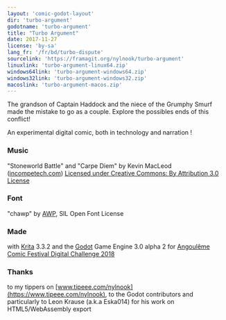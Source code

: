 ```yaml
---
layout: 'comic-godot-layout'
dir: 'turbo-argument'
godotname: 'turbo-argument'
title: "Turbo Argument"
date: 2017-11-27
license: 'by-sa'
lang_fr: '/fr/bd/turbo-dispute'
sourcelink: 'https://framagit.org/nylnook/turbo-argument'
linuxlink: 'turbo-argument-linux64.zip'
windows64link: 'turbo-argument-windows64.zip'
windows32link: 'turbo-argument-windows32.zip'
macoslink: 'turbo-argument-macos.zip'
---
```


The grandson of Captain Haddock and the niece of the Grumphy Smurf made the mistake to go as a couple. Explore the possibles ends of this conflict!

An experimental digital comic, both in technology and narration !

### Music  
"Stoneworld Battle" and "Carpe Diem" by Kevin MacLeod ([incompetech.com](http://incompetech.com/))
[Licensed under Creative Commons: By Attribution 3.0 License](http://creativecommons.org/licenses/by/3.0/,creativecommons.org/licenses/by/3.0/)

### Font  
"chawp" by [AWP](http:/www.awpny.com), SIL Open Font License   

### Made
with [Krita](http://krita.org/) 3.3.2 and the [Godot](https://godotengine.org/) Game Engine 3.0 alpha 2
for [Angoulême Comic Festival Digital Challenge 2018](http://www.bdangouleme.com/1184,edition-2018-du-concours-challenge-digital)

### Thanks
to my tippers on [www.tipeee.com/nylnook](https://www.tipeee.com/nylnook), to the Godot contributors
and particularly to Leon Krause (a.k.a Eska014) for his work on HTML5/WebAssembly export
